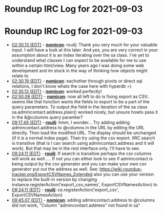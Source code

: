 # Roundup IRC Log for 2021-09-03 #
# Roundup IRC Log for 2021-09-03
* <a href="#02:30.13" id="02:30.13">02:30.13 (EDT)</a> - __[nomicon](https://github.com/nomicon)__: rouilj: Thank you very much for your valuable input. I will have a look at this later. And yes, you are very correct in your assumption about it is an index iterating over the sa class. I've yet to understand what classes I can expect to be available for me to use within a certain html/view. Many years ago I was doing some web development and im stuck in the way of thinking how objects might relate to
* <a href="#02:30.19" id="02:30.19">02:30.19 (EDT)</a> - __[nomicon](https://github.com/nomicon)__: eachother through pivots or direct sql relations, I don't know whats the case here with hyperdb =)
* <a href="#02:35.13" id="02:35.13">02:35.13 (EDT)</a> - __[nomicon](https://github.com/nomicon)__: <td tal:content="python:sa.admincontact.address.plain()"> worked perfectly!
* <a href="#02:50.08" id="02:50.08">02:50.08 (EDT)</a> - __[nomicon](https://github.com/nomicon)__: now all left to do is fixing export as CSV.. seems like that function wants the fields to export to be a part of the query parameters. To output the field in the iteration of the sa class sa.admincontact.address.plain() worked nicely, but unsure howto pass it in the &@columns query paramter?
* <a href="#09:17.49" id="09:17.49">09:17.49 (EDT)</a> - __[rouilj](https://github.com/rouilj)__: hmm, I wonder... Try adding adding admincontact.address to @columns in the URL by editing the URL directly. Then load the modified URL. The display should be unchanged (if it is a normal index page). Then try using the csv export. IIRC search is transitive (that is I can search using admincontact.address and it will work). But that may be in the rest interface only. I'll have to see.
* <a href="#09:24.11" id="09:24.11">09:24.11 (EDT)</a> - __[rouilj](https://github.com/rouilj)__: If search is transitive perhaps the csv columns will work as well.....  If not you can either look to see if admincontact is being output by the csv generator and you can make your own csv generator put out the address as well. See: <https://wiki.roundup-tracker.org/ExportCSVNames_Extended> also you can use your version to replace the built-in version by changing instance.registerAction('export_csv_names', ExportCSVNamesAction) to
* <a href="#09:24.11" id="09:24.11">09:24.11 (EDT)</a> - __[rouilj](https://github.com/rouilj)__: ce.registerAction('export_csv', ExportCSVNamesAction)
* <a href="#09:45.07" id="09:45.07">09:45.07 (EDT)</a> - __[nomicon](https://github.com/nomicon)__: adding admincontact.address to @columns did not work, "Column "admincontact.address" not found in sa"
